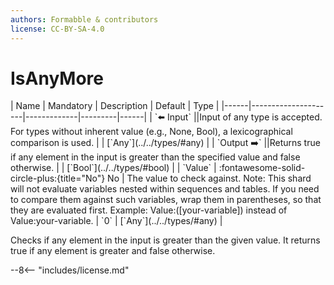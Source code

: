 ```yaml
---
authors: Formabble & contributors
license: CC-BY-SA-4.0
---
```



# IsAnyMore

<div class="sh-parameters" markdown="1">
| Name | Mandatory | Description | Default | Type |
|------|---------------------|-------------|---------|------|
| `⬅️ Input` ||Input of any type is accepted. For types without inherent value (e.g., None, Bool), a lexicographical comparison is used. | | [`Any`](../../types/#any) |
| `Output ➡️` ||Returns true if any element in the input is greater than the specified value and false otherwise. | | [`Bool`](../../types/#bool) |
| `Value` | :fontawesome-solid-circle-plus:{title="No"} No  | The value to check against. Note: This shard will not evaluate variables nested within sequences and tables. If you need to compare them against such variables, wrap them in parentheses, so that they are evaluated first. Example: Value:([your-variable]) instead of Value:your-variable. | `0` | [`Any`](../../types/#any) |

</div>

Checks if any element in the input is greater than the given value. It returns true if any element is greater and false otherwise.

--8<-- "includes/license.md"

